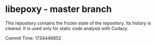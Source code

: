 # libepoxy - master branch

This repository contains the frozen state of the repository.
Its history is cleared. It is used only for static code
analysis with Codacy.

Commit Time: 1734446852